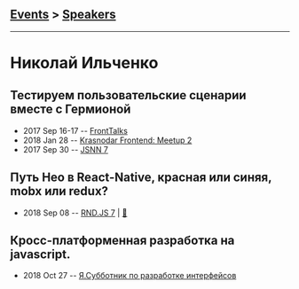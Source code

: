 ## [Events](../README.md) > [Speakers](../speakers.md)
---

# Николай Ильченко

## Тестируем пользовательские сценарии вместе с Гермионой
- 2017 Sep 16-17 -- [FrontTalks](https://events.yandex.ru/lib/talks/4848/)    
- 2018 Jan 28 -- [Krasnodar Frontend: Meetup 2](https://youtu.be/FVJqLtW5MAw)    
- 2017 Sep 30 -- [JSNN 7](https://www.youtube.com/watch?v=WRwP1BBRNNM)    
## Путь Нео в React-Native, красная или синяя, mobx или redux?
- 2018 Sep 08 -- [RND.JS 7](https://www.youtube.com/watch?v=G0BMjOeWmg4&t=5606s)  | [:notebook:](https://vk.com/doc-116797910_474510859?hash=093b4b2e60a9cc7f38&dl=96998e06ffda677225)  
## Кросс-платформенная разработка на javascript.
- 2018 Oct 27 -- [Я.Субботник по разработке интерфейсов](https://events.yandex.ru/lib/talks/6446/)    
